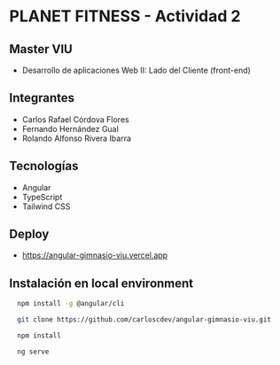 # PLANET FITNESS - Actividad 2
## Master VIU
- Desarrollo de aplicaciones Web II: Lado del Cliente (front-end)

## Integrantes
- Carlos Rafael Córdova Flores
- Fernando Hernández Gual
- Rolando Alfonso Rivera Ibarra

## Tecnologías
- Angular
- TypeScript
- Tailwind CSS

## Deploy
- https://angular-gimnasio-viu.vercel.app

## Instalación en local environment
```bash
  npm install -g @angular/cli
```
```bash
  git clone https://github.com/carloscdev/angular-gimnasio-viu.git
```
```bash
  npm install
```
```bash
  ng serve
```
